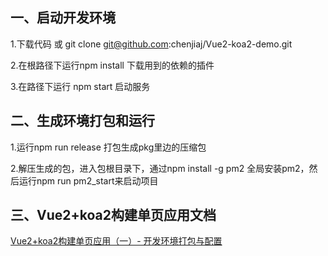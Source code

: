 
## 一、启动开发环境

1.下载代码 或 git clone git@github.com:chenjiaj/Vue2-koa2-demo.git

2.在根路径下运行npm install 下载用到的依赖的插件

3.在路径下运行 npm start 启动服务

## 二、生成环境打包和运行

1.运行npm run release 打包生成pkg里边的压缩包

2.解压生成的包，进入包根目录下，通过npm install -g pm2 全局安装pm2，然后运行npm run pm2_start来启动项目

## 三、Vue2+koa2构建单页应用文档

[Vue2+koa2构建单页应用（一）- 开发环境打包与配置](http://www.jianshu.com/p/c6859a6d4e7e)

